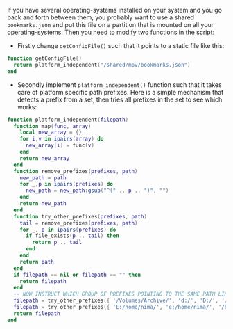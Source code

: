 If you have several operating-systems installed on your system and you go back and forth between them, you probably want to use a shared `bookmarks.json` and put this file on a partition that is mounted on all your operating-systems. Then you need to modify two functions in the script:

* Firstly change `getConfigFile()` such that it points to a static file like this:
```lua
function getConfigFile()
  return platform_independent("/shared/mpv/bookmarks.json")
end
```

* Secondly implement `platform_independent()` function such that it takes care of platform specific path prefixes. Here is a simple mechanism that detects a prefix from a set, then tries all prefixes in the set to see which works:

```lua
function platform_independent(filepath)
  function map(func, array)
    local new_array = {}
    for i,v in ipairs(array) do
      new_array[i] = func(v)
    end
    return new_array
  end
  function remove_prefixes(prefixes, path)
    new_path = path
    for _,p in ipairs(prefixes) do
      new_path = new_path:gsub("^(" .. p .. ")", "")
    end
    return new_path
  end
  function try_other_prefixes(prefixes, path)
    tail = remove_prefixes(prefixes, path)  
    for _, p in ipairs(prefixes) do
      if file_exists(p .. tail) then
        return p .. tail
      end
    end
    return path
  end
  if filepath == nil or filepath == "" then
    return filepath
  end
  -- NOW INSTRUCT WHICH GROUP OF PREFIXES POINTING TO THE SAME PATH LIKE TWO LINES BELOW
  filepath = try_other_prefixes({ '/Volumes/Archive/', 'd:/', 'D:/', '/d/' }, filepath)
  filepath = try_other_prefixes({ 'E:/home/nima/', 'e:/home/nima/', '/home/nima/' }, filepath)  
  return filepath
end
```
